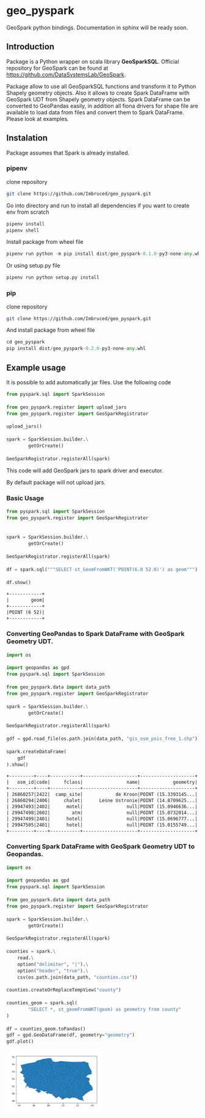 # geo_pyspark

GeoSpark python bindings.
Documentation in sphinx will be ready soon.

## Introduction

Package is a Python wrapper on scala library <b>GeoSparkSQL</b>. Official repository for GeoSpark can be found at
https://github.com/DataSystemsLab/GeoSpark. 

Package allow to use all GeoSparkSQL functions and transform it to Python Shapely geometry objects. Also
it allows to create Spark DataFrame with GeoSpark UDT from Shapely geometry objects. Spark DataFrame can
be converted to GeoPandas easily, in addition all fiona drivers for shape file are available to load
data from files and convert them to Spark DataFrame. Please look at examples.

## Instalation

Package assumes that Spark is already installed. 
### pipenv

clone repository

```bash
git clone https://github.com/Imbruced/geo_pyspark.git
```
Go into directory and run to install all dependencies if you want to create env from
scratch
```python
pipenv install 
pipenv shell
```

Install package from wheel file
```python
pipenv run python -m pip install dist/geo_pyspark-0.1.0-py3-none-any.whl
```
Or using setup.py file
```python
pipenv run python setup.py install
```

### pip

clone repository

```bash
git clone https://github.com/Imbruced/geo_pyspark.git
```

And install package from wheel file

```python
cd geo_pyspark
pip install dist/geo_pyspark-0.2.0-py3-none-any.whl
```

## Example usage

It is possible to add automatically jar files. 
Use the following code

```python
from pyspark.sql import SparkSession

from geo_pyspark.register import upload_jars
from geo_pyspark.register import GeoSparkRegistrator

upload_jars()

spark = SparkSession.builder.\
        getOrCreate()

GeoSparkRegistrator.registerAll(spark)

```

This code will add GeoSpark jars to spark driver and executor.

By default package will not upload jars.


### Basic Usage

```python
from pyspark.sql import SparkSession
from geo_pyspark.register import GeoSparkRegistrator


spark = SparkSession.builder.\
        getOrCreate()

GeoSparkRegistrator.registerAll(spark)

df = spark.sql("""SELECT st_GeomFromWKT('POINT(6.0 52.0)') as geom""")

df.show()

```
    +------------+
    |        geom|
    +------------+
    |POINT (6 52)|
    +------------+

### Converting GeoPandas to Spark DataFrame with GeoSpark Geometry UDT.

```python
import os

import geopandas as gpd
from pyspark.sql import SparkSession

from geo_pyspark.data import data_path
from geo_pyspark.register import GeoSparkRegistrator

spark = SparkSession.builder.\
        getOrCreate()

GeoSparkRegistrator.registerAll(spark)

gdf = gpd.read_file(os.path.join(data_path, "gis_osm_pois_free_1.shp"))

spark.createDataFrame(
    gdf
).show()

```

    +---------+----+-----------+--------------------+--------------------+
    |   osm_id|code|     fclass|                name|            geometry|
    +---------+----+-----------+--------------------+--------------------+
    | 26860257|2422|  camp_site|            de Kroon|POINT (15.3393145...|
    | 26860294|2406|     chalet|      Leśne Ustronie|POINT (14.8709625...|
    | 29947493|2402|      motel|                null|POINT (15.0946636...|
    | 29947498|2602|        atm|                null|POINT (15.0732014...|
    | 29947499|2401|      hotel|                null|POINT (15.0696777...|
    | 29947505|2401|      hotel|                null|POINT (15.0155749...|
    +---------+----+-----------+--------------------+--------------------+
    
    
### Converting Spark DataFrame with GeoSpark Geometry UDT to Geopandas.


```python
import os

import geopandas as gpd
from pyspark.sql import SparkSession

from geo_pyspark.data import data_path
from geo_pyspark.register import GeoSparkRegistrator

spark = SparkSession.builder.\
        getOrCreate()

GeoSparkRegistrator.registerAll(spark)

counties = spark.\
    read.\
    option("delimiter", "|").\
    option("header", "true").\
    csv(os.path.join(data_path, "counties.csv"))
    
counties.createOrReplaceTempView("county")

counties_geom = spark.sql(
        "SELECT *, st_geomFromWKT(geom) as geometry from county"
)

df = counties_geom.toPandas()
gdf = gpd.GeoDataFrame(df, geometry="geometry")
gdf.plot()

```
<img src="https://github.com/Imbruced/geo_pyspark/blob/master/geo_pyspark/data/geopandas_plot.PNG" width="250">

